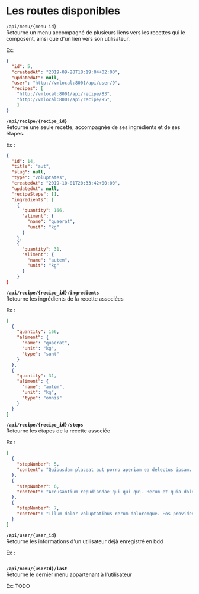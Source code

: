 # Les routes disponibles

`/api/menu/{menu-id}` \
Retourne un menu accompagné de plusieurs liens vers les recettes qui le composent, ainsi que d'un lien vers son utilisateur. 

Ex: 

```json
{
  "id": 5,
  "createdAt": "2019-09-28T18:19:04+02:00",
  "updatedAt": null,
  "user": "http://vmlocal:8001/api/user/9",
  "recipes": [
    "http://vmlocal:8001/api/recipe/83",
    "http://vmlocal:8001/api/recipe/95",
    ]
}
```

**`/api/recipe/{recipe_id}`**  
Retourne une seule recette, accompagnée de ses ingrédients et de ses étapes.

Ex : 

```json
{
  "id": 14,
  "title": "aut",
  "slug": null,
  "type": "voluptates",
  "createdAt": "2019-10-01T20:33:42+00:00",
  "updatedAt": null,
  "recipeSteps": [],
  "ingredients": [
    {
      "quantity": 166,
      "aliment": {
        "name": "quaerat",
        "unit": "kg"
      }
    },
    {
      "quantity": 31,
      "aliment": {
        "name": "autem",
        "unit": "kg"
      }
    }
}
```

**`/api/recipe/{recipe_id}/ingredients`**  
Retourne les ingrédients de la recette associées

Ex :

```json
[
  {
    "quantity": 166,
    "aliment": {
      "name": "quaerat",
      "unit": "kg",
      "type": "sunt"
    }
  },
  {
    "quantity": 31,
    "aliment": {
      "name": "autem",
      "unit": "kg",
      "type": "omnis"
    }
  }
]
```

**`/api/recipe/{recipe_id}/steps`**  
Retourne les étapes de la recette associée

Ex : 

```json
[
  {
    "stepNumber": 5,
    "content": "Quibusdam placeat aut porro aperiam ea delectus ipsam. Itaque est et reiciendis illum dicta sed et. Beatae laboriosam sit cupiditate esse inventore. Consequuntur eaque placeat quo at."
  },
  {
    "stepNumber": 6,
    "content": "Accusantium repudiandae qui qui qui. Rerum et quia doloribus perspiciatis sit qui iure qui. Sunt est saepe voluptates eveniet et sit. Ex sint rerum exercitationem officia."
  },
  {
    "stepNumber": 7,
    "content": "Illum dolor voluptatibus rerum doloremque. Eos provident ipsam velit eos eaque odit iusto veniam. Deserunt est sed dolores voluptatem."
  }
]
```

**`/api/user/{user_id}`**  
Retourne les informations d'un utilisateur déjà enregistré en bdd

Ex :

```json

```

**`/api/menu/{userId}/last`**  
Retourne le dernier menu appartenant à l'utilisateur

Ex: TODO



